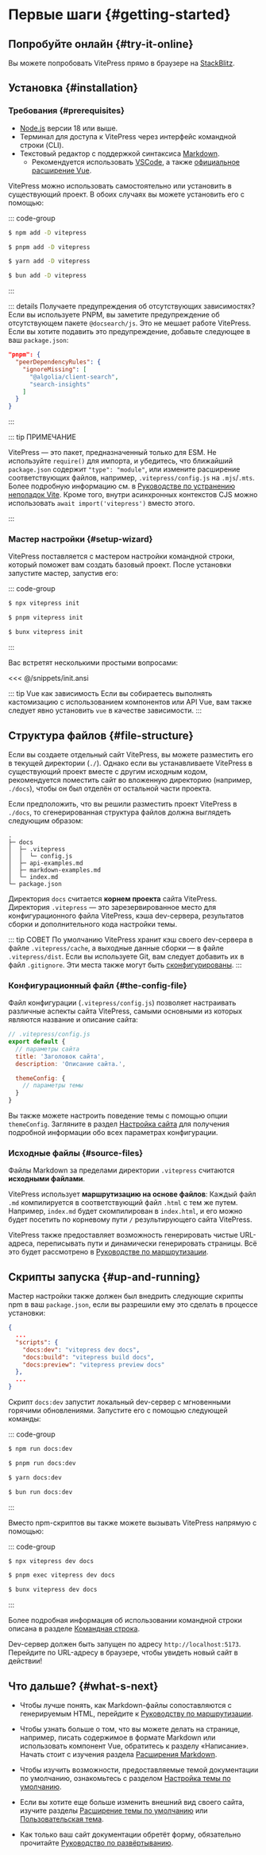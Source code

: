 # Первые шаги {#getting-started}

## Попробуйте онлайн {#try-it-online}

Вы можете попробовать VitePress прямо в браузере на [StackBlitz](https://vitepress.new).

## Установка {#installation}

### Требования {#prerequisites}

- [Node.js](https://nodejs.org/) версии 18 или выше.
- Терминал для доступа к VitePress через интерфейс командной строки (CLI).
- Текстовый редактор с поддержкой синтаксиса [Markdown](https://ru.wikipedia.org/wiki/Markdown).
  - Рекомендуется использовать [VSCode](https://code.visualstudio.com/), а также [официальное расширение Vue](https://marketplace.visualstudio.com/items?itemName=Vue.volar).

VitePress можно использовать самостоятельно или установить в существующий проект. В обоих случаях вы можете установить его с помощью:

::: code-group

```sh [npm]
$ npm add -D vitepress
```

```sh [pnpm]
$ pnpm add -D vitepress
```

```sh [yarn]
$ yarn add -D vitepress
```

```sh [bun]
$ bun add -D vitepress
```

:::

::: details Получаете предупреждения об отсутствующих зависимостях?
Если вы используете PNPM, вы заметите предупреждение об отсутствующем пакете `@docsearch/js`. Это не мешает работе VitePress. Если вы хотите подавить это предупреждение, добавьте следующее в ваш `package.json`:

```json
"pnpm": {
  "peerDependencyRules": {
    "ignoreMissing": [
      "@algolia/client-search",
      "search-insights"
    ]
  }
}
```

:::

::: tip ПРИМЕЧАНИЕ

VitePress — это пакет, предназначенный только для ESM. Не используйте `require()` для импорта, и убедитесь, что ближайший `package.json` содержит `"type": "module"`, или измените расширение соответствующих файлов, например, `.vitepress/config.js` на `.mjs`/`.mts`. Более подробную информацию см. в [Руководстве по устранению неполадок Vite](https://vitejs.dev/guide/troubleshooting.html#this-package-is-esm-only). Кроме того, внутри асинхронных контекстов CJS можно использовать `await import('vitepress')` вместо этого.

:::

### Мастер настройки {#setup-wizard}

VitePress поставляется с мастером настройки командной строки, который поможет вам создать базовый проект. После установки запустите мастер, запустив его:

::: code-group

```sh [npm]
$ npx vitepress init
```

```sh [pnpm]
$ pnpm vitepress init
```

```sh [bun]
$ bunx vitepress init
```

:::

Вас встретят несколькими простыми вопросами:

<<< @/snippets/init.ansi

::: tip Vue как зависимость
Если вы собираетесь выполнять кастомизацию с использованием компонентов или API Vue, вам также следует явно установить `vue` в качестве зависимости.
:::

## Структура файлов {#file-structure}

Если вы создаете отдельный сайт VitePress, вы можете разместить его в текущей директории (`./`). Однако если вы устанавливаете VitePress в существующий проект вместе с другим исходным кодом, рекомендуется поместить сайт во вложенную директорию (например, `./docs`), чтобы он был отделён от остальной части проекта.

Если предположить, что вы решили разместить проект VitePress в `./docs`, то сгенерированная структура файлов должна выглядеть следующим образом:

```
.
├─ docs
│  ├─ .vitepress
│  │  └─ config.js
│  ├─ api-examples.md
│  ├─ markdown-examples.md
│  └─ index.md
└─ package.json
```

Директория `docs` считается **корнем проекта** сайта VitePress. Директория `.vitepress` — это зарезервированное место для конфигурационного файла VitePress, кэша dev-сервера, результатов сборки и дополнительного кода настройки темы.

::: tip СОВЕТ
По умолчанию VitePress хранит кэш своего dev-сервера в файле `.vitepress/cache`, а выходные данные сборки — в файле `.vitepress/dist`. Если вы используете Git, вам следует добавить их в файл `.gitignore`. Эти места также могут быть [сконфигурированы](../reference/site-config#outdir).
:::

### Конфигурационный файл {#the-config-file}

Файл конфигурации (`.vitepress/config.js`) позволяет настраивать различные аспекты сайта VitePress, самыми основными из которых являются название и описание сайта:

```js
// .vitepress/config.js
export default {
  // параметры сайта
  title: 'Заголовок сайта',
  description: 'Описание сайта.',

  themeConfig: {
    // параметры темы
  }
}
```

Вы также можете настроить поведение темы с помощью опции `themeConfig`. Загляните в раздел [Настройка сайта](../reference/site-config) для получения подробной информации обо всех параметрах конфигурации.

### Исходные файлы {#source-files}

Файлы Markdown за пределами директории `.vitepress` считаются **исходными файлами**.

VitePress использует **маршрутизацию на основе файлов**: Каждый файл `.md` компилируется в соответствующий файл `.html` с тем же путем. Например, `index.md` будет скомпилирован в `index.html`, и его можно будет посетить по корневому пути `/` результирующего сайта VitePress.

VitePress также предоставляет возможность генерировать чистые URL-адреса, переписывать пути и динамически генерировать страницы. Всё это будет рассмотрено в [Руководстве по маршрутизации](./routing).

## Скрипты запуска {#up-and-running}

Мастер настройки также должен был внедрить следующие скрипты npm в ваш `package.json`, если вы разрешили ему это сделать в процессе установки:

```json
{
  ...
  "scripts": {
    "docs:dev": "vitepress dev docs",
    "docs:build": "vitepress build docs",
    "docs:preview": "vitepress preview docs"
  },
  ...
}
```

Скрипт `docs:dev` запустит локальный dev-сервер с мгновенными горячими обновлениями. Запустите его с помощью следующей команды:

::: code-group

```sh [npm]
$ npm run docs:dev
```

```sh [pnpm]
$ pnpm run docs:dev
```

```sh [yarn]
$ yarn docs:dev
```

```sh [bun]
$ bun run docs:dev
```

:::

Вместо npm-скриптов вы также можете вызывать VitePress напрямую с помощью:

::: code-group

```sh [npm]
$ npx vitepress dev docs
```

```sh [pnpm]
$ pnpm exec vitepress dev docs
```

```sh [bun]
$ bunx vitepress dev docs
```

:::

Более подробная информация об использовании командной строки описана в разделе [Командная строка](../reference/cli).

Dev-сервер должен быть запущен по адресу `http://localhost:5173`. Перейдите по URL-адресу в браузере, чтобы увидеть новый сайт в действии!

## Что дальше? {#what-s-next}

- Чтобы лучше понять, как Markdown-файлы сопоставляются с генерируемым HTML, перейдите к [Руководству по маршрутизации](./routing).

- Чтобы узнать больше о том, что вы можете делать на странице, например, писать содержимое в формате Markdown или использовать компонент Vue, обратитесь к разделу «Написание». Начать стоит с изучения раздела [Расширения Markdown](./markdown).

- Чтобы изучить возможности, предоставляемые темой документации по умолчанию, ознакомьтесь с разделом [Настройка темы по умолчанию](../reference/default-theme-config).

- Если вы хотите еще больше изменить внешний вид своего сайта, изучите разделы [Расширение темы по умолчанию](./extending-default-theme) или [Пользовательская тема](./custom-theme).

- Как только ваш сайт документации обретёт форму, обязательно прочитайте [Руководство по развёртыванию](./deploy).
